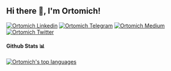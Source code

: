 <h2> Hi there 👋, I'm Ortomich! </h2>
    
[![Ortomich Linkedin](https://img.shields.io/badge/LinkedIn-0077B5?style=for-the-badge&logo=linkedin&logoColor=white)](https://www.linkedin.com/in/ortomich/)
[![Ortomich Telegram](https://img.shields.io/badge/Telegram-0088CC?style=for-the-badge&logo=telegram&logoColor=white)](https://t.me/ortomich_dev)
[![Ortomich Medium](https://img.shields.io/badge/Medium-000000?style=for-the-badge&logo=medium&logoColor=white)](https://medium.com/@ortomichDev)
[![Ortomich Twitter](https://img.shields.io/badge/Twitter-1DA1F2?style=for-the-badge&logo=twitter&logoColor=white)](https://twitter.com/ortomichDev)

#### Github Stats 📊
[![Ortomich's top languages](https://github-readme-stats.vercel.app/api/top-langs/?username=ortomich&layout=compact&theme=buefy&hide_border=true)](https://github.com/anuraghazra/github-readme-stats)
